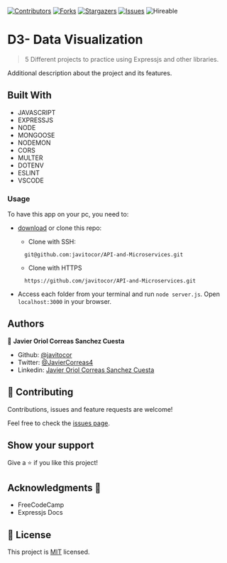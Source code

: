<!--
*** Thanks for checking out this README Template. If you have a suggestion that would
*** make this better, please fork the repo and create a pull request or simply open
*** an issue with the tag "enhancement".
*** Thanks again! Now go create something AMAZING! :D
-->

<!-- PROJECT SHIELDS -->
<!--
*** I'm using markdown "reference style" links for readability.
*** Reference links are enclosed in brackets [ ] instead of parentheses ( ).
*** See the bottom of this document for the declaration of the reference variables
*** for contributors-url, forks-url, etc. This is an optional, concise syntax you may use.
*** https://www.markdownguide.org/basic-syntax/#reference-style-links
-->
[![Contributors][contributors-shield]][contributors-url] 
[![Forks][forks-shield]][forks-url] 
[![Stargazers][stars-shield]][stars-url] 
[![Issues][issues-shield]][issues-url] 
![Hireable](https://cdn.rawgit.com/hiendv/hireable/master/styles/default/yes.svg) 

# D3- Data Visualization

>  5 Different projects to practice using Expressjs and other libraries.


Additional description about the project and its features.

## Built With

- JAVASCRIPT
- EXPRESSJS
- NODE
- MONGOOSE
- NODEMON
- CORS
- MULTER
- DOTENV
- ESLINT
- VSCODE

### Usage
To have this app on your pc, you need to:
* [download](https://github.com/javitocor/API-and-Microservices/archive/development.zip) or clone this repo:
  - Clone with SSH:
  ```
    git@github.com:javitocor/API-and-Microservices.git
  ```
  - Clone with HTTPS
  ```
    https://github.com/javitocor/API-and-Microservices.git
  ```

* Access each folder from your terminal and run `node server.js`. Open `localhost:3000` in your browser.

## Authors

👤 **Javier Oriol Correas Sanchez Cuesta**

- Github: [@javitocor](https://github.com/javitocor) 
- Twitter: [@JavierCorreas4](https://twitter.com/JavierCorreas4) 
- Linkedin: [Javier Oriol Correas Sanchez Cuesta](https://www.linkedin.com/in/javier-correas-sanchez-cuesta-15289482/) 

## 🤝 Contributing

Contributions, issues and feature requests are welcome!

Feel free to check the [issues page](https://github.com/javitocor/API-and-Microservices/issues).

## Show your support

Give a ⭐️ if you like this project!

## Acknowledgments 🚀

- FreeCodeCamp
- Expressjs Docs

## 📝 License

This project is [MIT](lic.url) licensed.

<!-- MARKDOWN LINKS & IMAGES -->
<!-- https://www.markdownguide.org/basic-syntax/#reference-style-links -->
[contributors-shield]: https://img.shields.io/github/contributors/javitocor/API-and-Microservices.svg?style=flat-square
[contributors-url]: https://github.com/javitocor/API-and-Microservices/graphs/contributors
[forks-shield]: https://img.shields.io/github/forks/javitocor/API-and-Microservices.svg?style=flat-square
[forks-url]: https://github.com/javitocor/API-and-Microservices/network/members
[stars-shield]: https://img.shields.io/github/stars/javitocor/API-and-Microservices.svg?style=flat-square
[stars-url]: https://github.com/javitocor/API-and-Microservices/stargazers
[issues-shield]: https://img.shields.io/github/issues/javitocor/API-and-Microservices.svg?style=flat-square
[issues-url]: https://github.com/javitocor/API-and-Microservices/issues